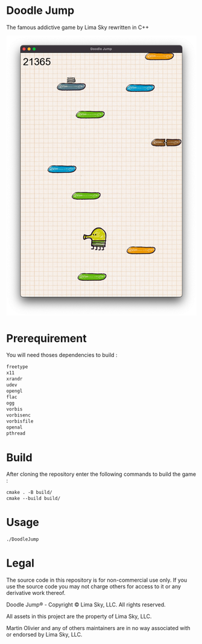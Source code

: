 # Doodle Jump
The famous addictive game by Lima Sky rewritten in C++

![Example](.github/example.png)

# Prerequirement

You will need thoses dependencies to build :
```
freetype
x11
xrandr
udev
opengl
flac
ogg
vorbis
vorbisenc
vorbisfile
openal
pthread
```

# Build

After cloning the repository enter the following commands to build the game :
```
cmake . -B build/
cmake --build build/
```

# Usage
```
./DoodleJump
```

# Legal

The source code in this repository is for non-commercial use only. If you use the source code you may not charge others for access to it or any derivative work thereof.

Doodle Jump® - Copyright © Lima Sky, LLC. All rights reserved.

All assets in this project are the property of Lima Sky, LLC.

Martin Olivier and any of others maintainers are in no way associated with or endorsed by Lima Sky, LLC.